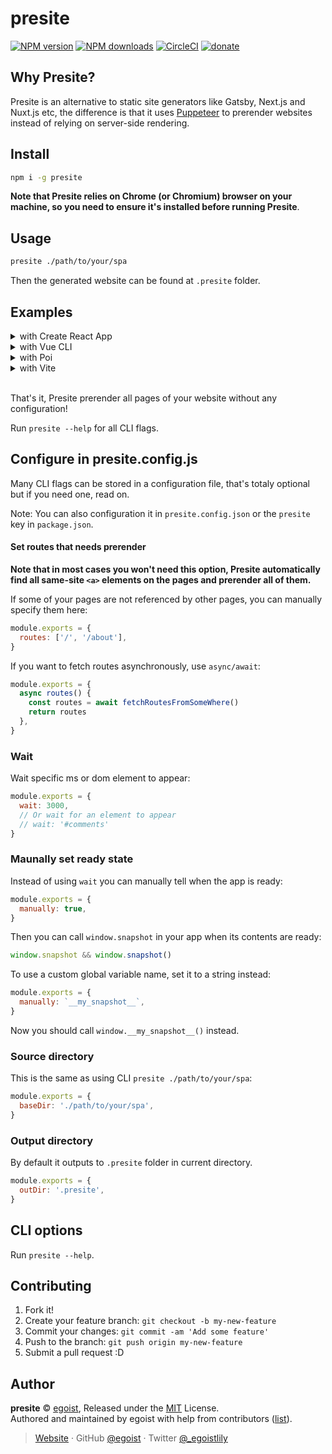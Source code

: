 # presite

[![NPM version](https://img.shields.io/npm/v/presite.svg?style=flat)](https://npmjs.com/package/presite) [![NPM downloads](https://img.shields.io/npm/dm/presite.svg?style=flat)](https://npmjs.com/package/presite) [![CircleCI](https://circleci.com/gh/egoist/presite/tree/master.svg?style=shield)](https://circleci.com/gh/egoist/presite/tree/master) [![donate](https://img.shields.io/badge/$-donate-ff69b4.svg?maxAge=2592000&style=flat)](https://github.com/sponsors/egoist)

## Why Presite?

Presite is an alternative to static site generators like Gatsby, Next.js and Nuxt.js etc, the difference is that it uses [Puppeteer](https://pptr.dev) to prerender websites instead of relying on server-side rendering.

## Install

```bash
npm i -g presite
```

**Note that Presite relies on Chrome (or Chromium) browser on your machine, so you need to ensure it's installed before running Presite**.

## Usage

```bash
presite ./path/to/your/spa
```

Then the generated website can be found at `.presite` folder.

## Examples

<details><summary>with Create React App</summary>

```diff
{
  "scripts": {
-    "build": "react-scripts build"
+    "build": "react-scripts build && presite ./build"
  }
}
```

</details>

<details><summary>with Vue CLI</summary>

```diff
{
  "scripts": {
-    "build": "vue-cli-service build"
+    "build": "vue-cli-service build && presite ./dist"
  }
}
```

</details>

<details><summary>with Poi</summary>

```diff
{
  "scripts": {
-    "build": "poi build"
+    "build": "poi build && presite ./dist"
  }
}
```

</details>

<details><summary>with Vite</summary>

```diff
{
  "scripts": {
-    "build": "vite build"
+    "build": "vite build && presite ./dist"
  }
}
```

</details>
<br>

That's it, Presite prerender all pages of your website without any configuration!

Run `presite --help` for all CLI flags.

## Configure in presite.config.js

Many CLI flags can be stored in a configuration file, that's totaly optional but if you need one, read on.

Note: You can also configuration it in `presite.config.json` or the `presite` key in `package.json`.

#### Set routes that needs prerender

**Note that in most cases you won't need this option, Presite automatically find all same-site `<a>` elements on the pages and prerender all of them.**

If some of your pages are not referenced by other pages, you can manually specify them here:

```js
module.exports = {
  routes: ['/', '/about'],
}
```

If you want to fetch routes asynchronously, use `async/await`:

```js
module.exports = {
  async routes() {
    const routes = await fetchRoutesFromSomeWhere()
    return routes
  },
}
```

### Wait

Wait specific ms or dom element to appear:

```js
module.exports = {
  wait: 3000,
  // Or wait for an element to appear
  // wait: '#comments'
}
```

### Maunally set ready state

Instead of using `wait` you can manually tell when the app is ready:

```js
module.exports = {
  manually: true,
}
```

Then you can call `window.snapshot` in your app when its contents are ready:

```js
window.snapshot && window.snapshot()
```

To use a custom global variable name, set it to a string instead:

```js
module.exports = {
  manually: `__my_snapshot__`,
}
```

Now you should call `window.__my_snapshot__()` instead.

### Source directory

This is the same as using CLI `presite ./path/to/your/spa`:

```js
module.exports = {
  baseDir: './path/to/your/spa',
}
```

### Output directory

By default it outputs to `.presite` folder in current directory.

```js
module.exports = {
  outDir: '.presite',
}
```

## CLI options

Run `presite --help`.

## Contributing

1. Fork it!
2. Create your feature branch: `git checkout -b my-new-feature`
3. Commit your changes: `git commit -am 'Add some feature'`
4. Push to the branch: `git push origin my-new-feature`
5. Submit a pull request :D

## Author

**presite** © [egoist](https://github.com/egoist), Released under the [MIT](./LICENSE) License.<br>
Authored and maintained by egoist with help from contributors ([list](https://github.com/egoist/presite/contributors)).

> [Website](https://egoist.sh) · GitHub [@egoist](https://github.com/egoist) · Twitter [@\_egoistlily](https://twitter.com/_egoistlily)
